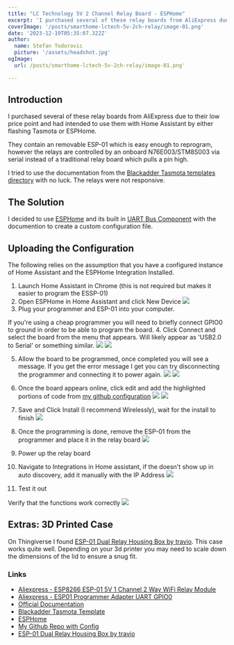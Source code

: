 ```yaml
---
title: "LC Technology 5V 2 Channel Relay Board - ESPHome"
excerpt: 'I purchased several of these relay boards from AliExpress due to their low price point and had intended to use them with Home Assistant by either flashing Tasmota or ESPHome.'
coverImage: '/posts/smarthome-lctech-5v-2ch-relay/image-01.png'
date: '2023-12-19T05:35:07.322Z'
author:
  name: Stefan Todorovic
  picture: '/assets/headshot.jpg'
ogImage:
  url: /posts/smarthome-lctech-5v-2ch-relay/image-01.png'

---
```


## Introduction
I purchased several of these relay boards from AliExpress due to their low price point and had intended to use them with Home Assistant by either flashing Tasmota or ESPHome.

They contain an removable ESP-01 which is easy enough to reprogram, however the relays are controlled by an onboard N76E003/STM8S003 via serial instead of a traditional relay board which pulls a pin high.

I tried to use the documentation from the [Blackadder Tasmota templates directory](https://templates.blakadder.com/LC-Relay-ESP01-2R-5V.html) with no luck. The relays were not responsive.

## The Solution
I decided to use [ESPHome](https://esphome.io/index.html) and its built in [UART Bus Component](https://esphome.io/components/uart) with the documention to create a custom configuration file. 

<script src="https://emgithub.com/embed-v2.js?target=https://github.com/steftodor/esp-home-config/blob/main/LC%20Technology%202%20Channel/config.yaml&style=default&type=code&showBorder=on&showLineNumbers=on&showFileMeta=on&showCopy=on"></script>


## Uploading the Configuration
The following relies on the assumption that you have a configured instance of Home Assistant and the ESPHome Integration Installed.

1. Launch Home Assistant in Chrome (this is not required but makes it easier to program the ESSP-01)
2. Open ESPHome in Home Assistant and click New Device
![](/posts/smarthome-lctech-5v-2ch-relay/screenshot-01.png)
3. Plug your programmer and ESP-01 into your computer.

If you're using a cheap programmer you will need to briefly connect GPIO0 to ground in order to be able to program the board.
4. Click Connect and select the board from the menu that appears. Will likely appear as 'USB2.0 to Serial' or something similar.
![](/posts/smarthome-lctech-5v-2ch-relay/screenshot-02.png)
![](/posts/smarthome-lctech-5v-2ch-relay/screenshot-03.png)

5. Allow the board to be programmed, once completed you will see a message. If you get the error message I get you can try disconnecting the programmer and connecting it to power again.
![](/posts/smarthome-lctech-5v-2ch-relay/screenshot-04.png)
![](/posts/smarthome-lctech-5v-2ch-relay/screenshot-05.png)
6. Once the board appears online, click edit and add the highlighted portions of code from [my github configuration](https://github.com/steftodor/esp-home-config/blob/main/LC%20Technology%202%20Channel/config.yaml)
![](/posts/smarthome-lctech-5v-2ch-relay/screenshot-06.png)
![](/posts/smarthome-lctech-5v-2ch-relay/screenshot-07.png)

7. Save and Click Install (I recommend Wirelessly), wait for the install to finish
![](/posts/smarthome-lctech-5v-2ch-relay/screenshot-08.png)
8. Once the programming is done, remove the ESP-01 from the programmer and place it in the relay board
![](/posts/smarthome-lctech-5v-2ch-relay/image-01.png)
9. Power up the relay board
10. Navigate to Integrations in Home assistant, if the doesn't show up in auto discovery, add it manually with the IP Address
![](/posts/smarthome-lctech-5v-2ch-relay/screenshot-09.png)
10. Test it out

Verify that the functions work correctly
![](/posts/smarthome-lctech-5v-2ch-relay/screenshot-10.png)


## Extras: 3D Printed Case
On Thingiverse I found  [ESP-01 Dual Relay Housing Box by travio](https://www.thingiverse.com/thing:5323737).
This case works quite well. Depending on your 3d printer you may need to scale down the dimensions of the lid to ensure a snug fit.

### Links
- [Aliexpress - ESP8266 ESP-01 5V 1 Channel 2 Way WiFi Relay Module ](https://www.aliexpress.com/item/1005004533412591.html?spm=a2g0o.order_list.order_list_main.128.2e991802f196CF)
- [Aliexpress - ESP01 Programmer Adapter UART GPIO0](https://www.aliexpress.com/item/32473178476.html?spm=a2g0o.order_list.order_list_main.118.2e991802f196CF)
- [Official Documentation](http://www.chinalctech.com/xwzx/24.html)
- [Blackadder Tasmota Template](https://templates.blakadder.com/LC-Relay-ESP01-2R-5V.html)
- [ESPHome](https://esphome.io/index.html)
- [My Github Repo with Config](https://github.com/steftodor/esp-home-config/tree/main/LC%20Technology%202%20Channel)
- [ESP-01 Dual Relay Housing Box by travio](https://www.thingiverse.com/thing:5323737)